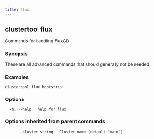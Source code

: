 ```yaml
---
title: flux
---
```

## clustertool flux

Commands for handling FluxCD

### Synopsis

These are all advanced commands that should generally not be needed

### Examples

```
clustertool flux bootstrap
```

### Options

```
  -h, --help   help for flux
```

### Options inherited from parent commands

```
      --cluster string   Cluster name (default "main")
```
